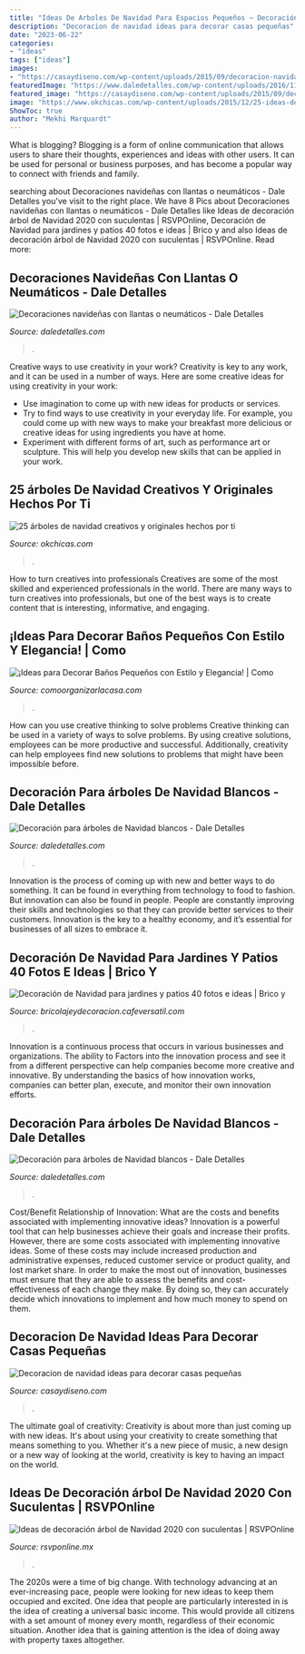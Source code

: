 ```yaml
---
title: "Ideas De Arboles De Navidad Para Espacios Pequeños ~ Decoración De Navidad Para Jardines Y Patios 40 Fotos E Ideas"
description: "Decoracion de navidad ideas para decorar casas pequeñas"
date: "2023-06-22"
categories:
- "ideas"
tags: ["ideas"]
images:
- "https://casaydiseno.com/wp-content/uploads/2015/09/decoracion-navidad-ideas-para-decorar-estilo-natural1.jpg"
featuredImage: "https://www.daledetalles.com/wp-content/uploads/2016/11/decoracion-para-arbol-de-navidad-blanco8-1068x1424.jpg"
featured_image: "https://casaydiseno.com/wp-content/uploads/2015/09/decoracion-navidad-ideas-para-decorar-estilo-natural1.jpg"
image: "https://www.okchicas.com/wp-content/uploads/2015/12/25-ideas-de-árboles-de-navidad-originales-16.jpg"
ShowToc: true
author: "Mekhi Marquardt"
---
```



What is blogging?
Blogging is a form of online communication that allows users to share their thoughts, experiences and ideas with other users. It can be used for personal or business purposes, and has become a popular way to connect with friends and family.

	

		
searching about Decoraciones navideñas con llantas o neumáticos - Dale Detalles you've visit to the right place. We have 8 Pics about Decoraciones navideñas con llantas o neumáticos - Dale Detalles like Ideas de decoración árbol de Navidad 2020 con suculentas | RSVPOnline, Decoración de Navidad para jardines y patios 40 fotos e ideas | Brico y and also Ideas de decoración árbol de Navidad 2020 con suculentas | RSVPOnline. Read more:
		
    
## Decoraciones Navideñas Con Llantas O Neumáticos - Dale Detalles

<img loading=lazy src="https://i1.wp.com/www.daledetalles.com/wp-content/uploads/2016/12/navidad-con-llantas4.jpg?resize=608%2C811" onerror="this.onerror=null;this.src='https://tse4.mm.bing.net/th?id=OIP.Hjxy0lHAqbHmhHc8L14tqAHaJ4&amp;pid=15.1';" alt="Decoraciones navideñas con llantas o neumáticos - Dale Detalles">

_Source: daledetalles.com_

>. 

	

Creative ways to use creativity in your work?
Creativity is key to any work, and it can be used in a number of ways. Here are some creative ideas for using creativity in your work: 
- Use imagination to come up with new ideas for products or services.
- Try to find ways to use creativity in your everyday life. For example, you could come up with new ways to make your breakfast more delicious or creative ideas for using ingredients you have at home. 
- Experiment with different forms of art, such as performance art or sculpture. This will help you develop new skills that can be applied in your work.

    
## 25 árboles De Navidad Creativos Y Originales Hechos Por Ti

<img loading=lazy src="https://www.okchicas.com/wp-content/uploads/2015/12/25-ideas-de-árboles-de-navidad-originales-16.jpg" onerror="this.onerror=null;this.src='https://tse4.mm.bing.net/th?id=OIP.Esqtpsg5Su5jg91QStF8RQHaJ4&amp;pid=15.1';" alt="25 árboles de navidad creativos y originales hechos por ti">

_Source: okchicas.com_

>. 

	

How to turn creatives into professionals
Creatives are some of the most skilled and experienced professionals in the world. There are many ways to turn creatives into professionals, but one of the best ways is to create content that is interesting, informative, and engaging.

    
## ¡Ideas Para Decorar Baños Pequeños Con Estilo Y Elegancia! | Como

<img loading=lazy src="https://comoorganizarlacasa.com/wp-content/uploads/2017/09/ideas-para-decorar-banos-pequenos-1.jpg" onerror="this.onerror=null;this.src='https://tse1.mm.bing.net/th?id=OIP.Fg-NrZoJxTmvxgEUx6LJCQHaJ4&amp;pid=15.1';" alt="¡Ideas para Decorar Baños Pequeños con Estilo y Elegancia! | Como">

_Source: comoorganizarlacasa.com_

>. 

	

How can you use creative thinking to solve problems
Creative thinking can be used in a variety of ways to solve problems. By using creative solutions, employees can be more productive and successful. Additionally, creativity can help employees find new solutions to problems that might have been impossible before.

    
## Decoración Para árboles De Navidad Blancos - Dale Detalles

<img loading=lazy src="https://www.daledetalles.com/wp-content/uploads/2016/11/decoracion-para-arbol-de-navidad-blanco8-1068x1424.jpg" onerror="this.onerror=null;this.src='https://tse4.mm.bing.net/th?id=OIP.kxTAmHlq4Ply-OU2vHkfuAHaJ4&amp;pid=15.1';" alt="Decoración para árboles de Navidad blancos - Dale Detalles">

_Source: daledetalles.com_

>. 

	

Innovation is the process of coming up with new and better ways to do something. It can be found in everything from technology to food to fashion. But innovation can also be found in people. People are constantly improving their skills and technologies so that they can provide better services to their customers. Innovation is the key to a healthy economy, and it’s essential for businesses of all sizes to embrace it.

    
## Decoración De Navidad Para Jardines Y Patios 40 Fotos E Ideas | Brico Y

<img loading=lazy src="https://bricolajeydecoracion.cafeversatil.com/wp-content/uploads/2016/08/004-23.jpg" onerror="this.onerror=null;this.src='https://tse2.mm.bing.net/th?id=OIP.AGySoq7oOFPo36sWFARiQwHaGs&amp;pid=15.1';" alt="Decoración de Navidad para jardines y patios 40 fotos e ideas | Brico y">

_Source: bricolajeydecoracion.cafeversatil.com_

>. 

	

Innovation is a continuous process that occurs in various businesses and organizations. The ability to Factors into the innovation process and see it from a different perspective can help companies become more creative and innovative. By understanding the basics of how innovation works, companies can better plan, execute, and monitor their own innovation efforts.

    
## Decoración Para árboles De Navidad Blancos - Dale Detalles

<img loading=lazy src="https://www.daledetalles.com/wp-content/uploads/2016/11/decoracion-para-arbol-de-navidad-blanco10.jpg" onerror="this.onerror=null;this.src='https://tse2.mm.bing.net/th?id=OIP.dun9iUU2M5kq1joLPJuDTAHaJ3&amp;pid=15.1';" alt="Decoración para árboles de Navidad blancos - Dale Detalles">

_Source: daledetalles.com_

>. 

	

Cost/Benefit Relationship of Innovation: What are the costs and benefits associated with implementing innovative ideas?
Innovation is a powerful tool that can help businesses achieve their goals and increase their profits. However, there are some costs associated with implementing innovative ideas. Some of these costs may include increased production and administrative expenses, reduced customer service or product quality, and lost market share. In order to make the most out of innovation, businesses must ensure that they are able to assess the benefits and cost-effectiveness of each change they make. By doing so, they can accurately decide which innovations to implement and how much money to spend on them.

    
## Decoracion De Navidad Ideas Para Decorar Casas Pequeñas

<img loading=lazy src="https://casaydiseno.com/wp-content/uploads/2015/09/decoracion-navidad-ideas-para-decorar-estilo-natural1.jpg" onerror="this.onerror=null;this.src='https://tse3.mm.bing.net/th?id=OIP.GdyhnFREK5vRKMAZwpL5AAHaKL&amp;pid=15.1';" alt="Decoracion de navidad ideas para decorar casas pequeñas">

_Source: casaydiseno.com_

>. 

	

The ultimate goal of creativity:
Creativity is about more than just coming up with new ideas. It's about using your creativity to create something that means something to you. Whether it's a new piece of music, a new design or a new way of looking at the world, creativity is key to having an impact on the world.

    
## Ideas De Decoración árbol De Navidad 2020 Con Suculentas | RSVPOnline

<img loading=lazy src="https://cdn2.rsvponline.mx/files/rsvp/styles/serie_image_logo/public/images/galleries/2020/foto_del_perfil_de_kellogggarden_2_.jpg" onerror="this.onerror=null;this.src='https://tse1.mm.bing.net/th?id=OIP.lSgV52beikOKPtejgbihFAHaFj&amp;pid=15.1';" alt="Ideas de decoración árbol de Navidad 2020 con suculentas | RSVPOnline">

_Source: rsvponline.mx_

>. 

	

The 2020s were a time of big change. With technology advancing at an ever-increasing pace, people were looking for new ideas to keep them occupied and excited. One idea that people are particularly interested in is the idea of creating a universal basic income. This would provide all citizens with a set amount of money every month, regardless of their economic situation. Another idea that is gaining attention is the idea of doing away with property taxes altogether.

